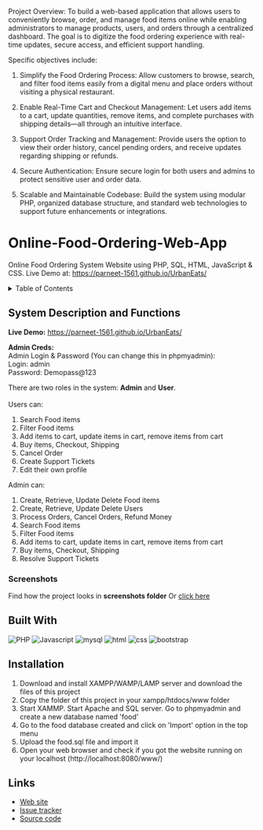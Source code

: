 Project Overview:
To build a web-based application that allows users to conveniently browse, order, and manage food items online while enabling administrators to manage products, users, and orders through a centralized dashboard. The goal is to digitize the food ordering experience with real-time updates, secure access, and efficient support handling.

Specific objectives include:

1. Simplify the Food Ordering Process:
Allow customers to browse, search, and filter food items easily from a digital menu and place orders without visiting a physical restaurant.

2. Enable Real-Time Cart and Checkout Management:
Let users add items to a cart, update quantities, remove items, and complete purchases with shipping details—all through an intuitive interface.

3. Support Order Tracking and Management:
Provide users the option to view their order history, cancel pending orders, and receive updates regarding shipping or refunds.

4. Secure Authentication:
Ensure secure login for both users and admins to protect sensitive user and order data.

5. Scalable and Maintainable Codebase:
Build the system using modular PHP, organized database structure, and standard web technologies to support future enhancements or integrations.


# Online-Food-Ordering-Web-App
Online Food Ordering System Website using PHP, SQL, HTML, JavaScript & CSS. Live Demo at: https://parneet-1561.github.io/UrbanEats/
<!-- TABLE OF CONTENTS -->
<details>
  <summary>Table of Contents</summary>
  <ol>
    <li><a href="#system-description-and-functions">System Description and Functions</a></li>
    <li><a href="#built-with">Built With</a></li>
    <li><a href="#installation">Installation</a></li>
    <li><a href="#authors">Authors</a></li>
    <li><a href="#links">Links</a></li>
  </ol>
</details>

## System Description and Functions
**Live Demo:** https://parneet-1561.github.io/UrbanEats/<br/>


**Admin Creds:** <br/>
Admin Login & Password (You can change this in phpmyadmin):<br/>
Login: admin <br>
Password: Demopass@123<br>

There are two roles in the system: **Admin** and **User**.<br/><br/>
Users can:<br/>
<ol>
    <li>Search Food items</li>
    <li>Filter Food items</li>
    <li>Add items to cart, update items in cart, remove items from cart</li>
    <li>Buy items, Checkout, Shipping</li>
    <li>Cancel Order</li>
    <li>Create Support Tickets</li>
    <li>Edit their own profile</li>
</ol>

Admin can:<br/>
<ol>
    <li>Create, Retrieve, Update Delete Food items</li>
    <li>Create, Retrieve, Update Delete Users</li>
    <li>Process Orders, Cancel Orders, Refund Money</li>
    <li>Search Food items</li>
    <li>Filter Food items</li>
    <li>Add items to cart, update items in cart, remove items from cart</li>
    <li>Buy items, Checkout, Shipping</li>
    <li>Resolve Support Tickets</li>
</ol>

### Screenshots
Find how the project looks in <b>screenshots folder</b> Or <a href="s">click here</a>

## Built With
![PHP](https://img.shields.io/badge/Php-A10E3B?style=for-the-badge&amp;logo=php&amp;logoColor=white)
![Javascript](https://img.shields.io/badge/JavaScript-323330?style=for-the-badge&logo=javascript&logoColor=F7DF1E)
![mysql](https://img.shields.io/badge/MySQL-cc6600?style=for-the-badge&amp;logo=mysql&amp;logoColor=white)
![html](https://img.shields.io/badge/HTML5-E34F26?style=for-the-badge&logo=html5&logoColor=white)
![css](https://img.shields.io/badge/CSS3-1572B6?style=for-the-badge&logo=css3&logoColor=white)
![bootstrap](https://img.shields.io/badge/Bootstrap-563D7C?style=for-the-badge&logo=bootstrap&logoColor=white)

## Installation
<ol>
<li>Download and install XAMPP/WAMP/LAMP server and download the files of this project</li>
<li>Copy the folder of this project in your xampp/htdocs/www folder</li>
<li>Start XAMMP. Start Apache and SQL server. Go to phpmyadmin and create a new database named 'food'</li>
<li>Go to the food database created and click on 'Import' option in the top menu</li>
<li>Upload the food.sql file and import it</li>
<li>Open your web browser and check if you got the website running on your localhost (http://localhost:8080/www/)</li>
</ol>



## Links
* [Web site](http://food.kajadhav.me/)
* [Issue tracker](https://github.com/kaushikjadhav01/Online-Food-Ordering-Web-App/issues)
* [Source code](https://github.com/kaushikjadhav01/Online-Food-Ordering-Web-App)
